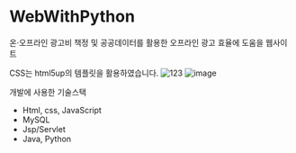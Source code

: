 # WebWithPython

온·오프라인 광고비 책정 및 공공데이터를 활용한 오프라인 광고 효율에 도움을 웹사이트

CSS는 html5up의 템플릿을 활용하였습니다.
![123](https://user-images.githubusercontent.com/58044435/148678636-c8c377df-76a6-4229-bf3c-e0ceb556dbfd.PNG)
![image](https://user-images.githubusercontent.com/58044435/148678679-e5928b86-4a37-403d-a916-2c44df7f7d49.png)


개발에 사용한 기술스택 
* Html, css, JavaScript
* MySQL
* Jsp/Servlet
* Java, Python
